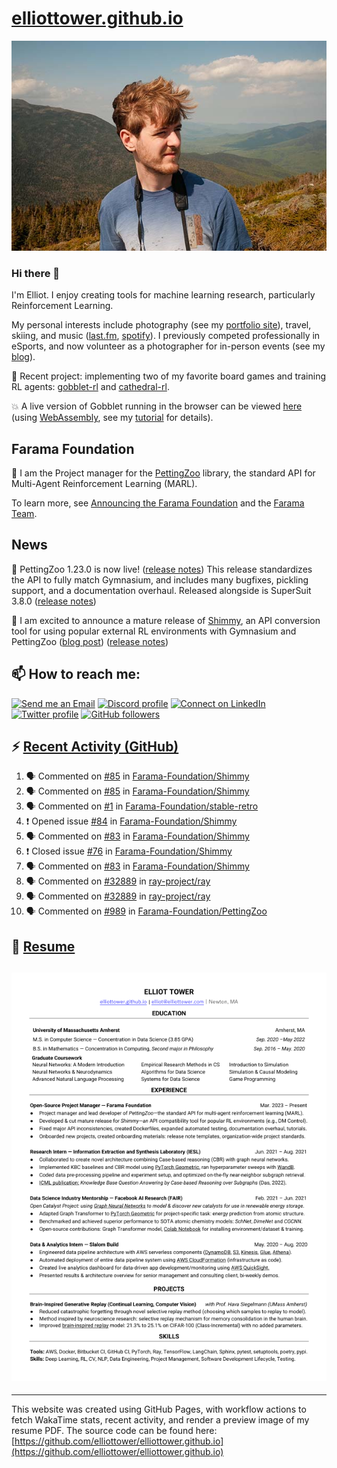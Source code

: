 # [elliottower.github.io](https://github.com/elliottower/elliottower.github.io)

[![A wild Elliot on Mt Washington](https://raw.githubusercontent.com/elliottower/elliottower.github.io/main/src/jpg/DSCF7539-600px.jpg?raw=true)](https://raw.githubusercontent.com/elliottower/elliottower.github.io/main/src/jpg/DSCF7539.jpg?raw=true)

### Hi there 👋

I'm Elliot. I enjoy creating tools for machine learning research, particularly Reinforcement Learning.

My personal interests include photography (see my [portfolio site](https://www.elliottower.com/)), travel, skiing, and music ([last.fm](https://www.last.fm/user/ajsdlfkwer), [spotify](https://open.spotify.com/user/12132818380)). I previously competed professionally in eSports, and now volunteer as a photographer for in-person events (see my [blog](https://www.elliottower.com/stories/?category=events)).

🤖 Recent project: implementing two of my favorite board games and training RL agents: [gobblet-rl](https://github.com/elliottower/gobblet-rl) and [cathedral-rl](https://github.com/elliottower/cathedral-rl). 

💥 A live version of Gobblet running in the browser can be viewed [here](https://elliottower.github.io/gobblet-rl/) (using [WebAssembly](https://webassembly.org/), see my [tutorial](https://github.com/elliottower/gobblet-rl/blob/main/tutorials/WebAssembly/web_assembly.md) for details).

## Farama Foundation

🚀 I am the Project manager for the [PettingZoo](https://github.com/Farama-Foundation/PettingZoo) library, the standard API for Multi-Agent Reinforcement Learning (MARL). 

To learn more, see [Announcing the Farama Foundation](https://farama.org/Announcing-The-Farama-Foundation) and the [Farama Team](https://farama.org/team).

## News

🎉 PettingZoo 1.23.0 is now live! ([release notes](https://github.com/Farama-Foundation/PettingZoo/releases/tag/1.23.0)) This release standardizes the API to fully match Gymnasium, and includes many bugfixes, pickling support, and a documentation overhaul. Released alongside is SuperSuit 3.8.0 ([release notes](https://github.com/Farama-Foundation/SuperSuit/releases/tag/3.8.0)) 

<!-- ![GitHub Release Date](https://img.shields.io/github/release-date/Farama-Foundation/PettingZoo) -->

🎉 I am excited to announce a mature release of [Shimmy](https://github.com/Farama-Foundation/Shimmy), an API conversion tool for using popular external RL environments with Gymnasium and PettingZoo ([blog post](https://farama.org/Announcing-Shimmy)) ([release notes](https://github.com/Farama-Foundation/Shimmy/releases/tag/v1.0.0)) 

## 📫 How to reach me:

 [![Send me an Email](https://img.shields.io/badge/email-elliot%40elliottower.com-blue)](mailto:elliot@elliottower.com)
 [![Discord profile](https://img.shields.io/badge/Discord-7289DA?style=flat&logo=discord&logoColor=white)](https://discord.com/users/83091537923145728)
 [![Connect on LinkedIn](https://img.shields.io/badge/--linkedin?label=LinkedIn&logo=LinkedIn&style=social)](https://www.linkedin.com/in/elliot-tower)
 [![Twitter profile](https://img.shields.io/twitter/follow/elliottower?style=social)](https://twitter.com/ElliotTower/)
 [![GitHub followers](https://img.shields.io/github/followers/elliottower?style=social)](https://github.com/elliottower/)

## ⚡ [Recent Activity (GitHub)](https://github.com/elliottower)

<!--START_SECTION:activity-->
1. 🗣 Commented on [#85](https://github.com/Farama-Foundation/Shimmy/issues/85) in [Farama-Foundation/Shimmy](https://github.com/Farama-Foundation/Shimmy)
2. 🗣 Commented on [#85](https://github.com/Farama-Foundation/Shimmy/issues/85) in [Farama-Foundation/Shimmy](https://github.com/Farama-Foundation/Shimmy)
3. 🗣 Commented on [#1](https://github.com/Farama-Foundation/stable-retro/issues/1) in [Farama-Foundation/stable-retro](https://github.com/Farama-Foundation/stable-retro)
4. ❗️ Opened issue [#84](https://github.com/Farama-Foundation/Shimmy/issues/84) in [Farama-Foundation/Shimmy](https://github.com/Farama-Foundation/Shimmy)
5. 🗣 Commented on [#83](https://github.com/Farama-Foundation/Shimmy/issues/83) in [Farama-Foundation/Shimmy](https://github.com/Farama-Foundation/Shimmy)
6. ❗️ Closed issue [#76](https://github.com/Farama-Foundation/Shimmy/issues/76) in [Farama-Foundation/Shimmy](https://github.com/Farama-Foundation/Shimmy)
7. 🗣 Commented on [#83](https://github.com/Farama-Foundation/Shimmy/issues/83) in [Farama-Foundation/Shimmy](https://github.com/Farama-Foundation/Shimmy)
8. 🗣 Commented on [#32889](https://github.com/ray-project/ray/issues/32889) in [ray-project/ray](https://github.com/ray-project/ray)
9. 🗣 Commented on [#32889](https://github.com/ray-project/ray/issues/32889) in [ray-project/ray](https://github.com/ray-project/ray)
10. 🗣 Commented on [#989](https://github.com/Farama-Foundation/PettingZoo/issues/989) in [Farama-Foundation/PettingZoo](https://github.com/Farama-Foundation/PettingZoo)
<!--END_SECTION:activity-->

## 📄 [Resume](https://elliottower.github.io/src/pdf/resume.pdf)

<!-- PDF-TO-MARKDOWN:START -->
![Page 1](src/png/page1.png "Page 1")
---
<!-- PDF-TO-MARKDOWN:END -->

----

This website was created using GitHub Pages, with workflow actions to fetch WakaTime stats, recent activity, and render a preview image of my resume PDF. The source code can be found here: [https://github.com/elliottower/elliottower.github.io](https://github.com/elliottower/elliottower.github.io)
